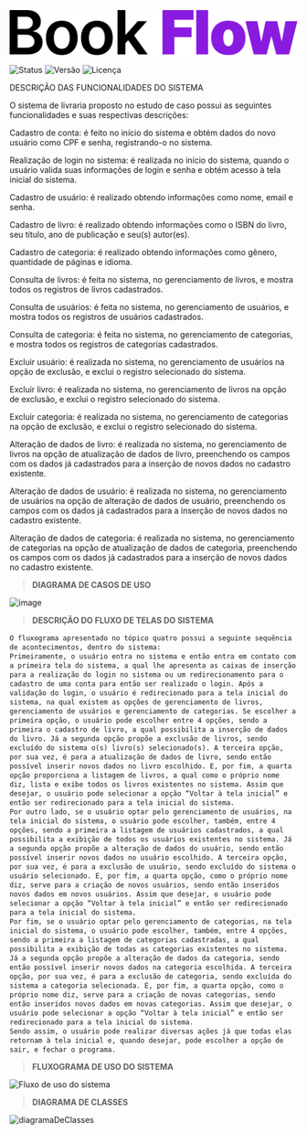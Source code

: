 ![Texto Alternativo](/bookflow.png)

![Status](https://img.shields.io/badge/Status-Concluído-brightgreen.svg) ![Versão](https://img.shields.io/badge/Versão-1.0-brightgreen.svg) ![Licença](https://img.shields.io/badge/License-MIT-blue.svg)




DESCRIÇÃO DAS FUNCIONALIDADES DO SISTEMA

O sistema de livraria proposto no estudo de caso possui as seguintes funcionalidades e suas respectivas descrições:

Cadastro de conta: é feito no início do sistema e obtém dados do novo usuário como CPF e senha, registrando-o no sistema.

Realização de login no sistema: é realizada no início do sistema, quando o usuário valida suas informações de login e senha e obtém acesso à tela inicial do sistema.

Cadastro de usuário: é realizado obtendo informações como nome, email e senha.

Cadastro de livro: é realizado obtendo informações como o ISBN do livro, seu título, ano de publicação e seu(s) autor(es).

Cadastro de categoria: é realizado obtendo informações como gênero, quantidade de páginas e idioma.

Consulta de livros: é feita no sistema, no gerenciamento de livros, e mostra todos os registros de livros cadastrados.

Consulta de usuários: é feita no sistema, no gerenciamento de usuários, e mostra todos os registros de usuários cadastrados.

Consulta de categoria: é feita no sistema, no gerenciamento de categorias, e mostra todos os registros de categorias cadastrados.

Excluir usuário: é realizada no sistema, no gerenciamento de usuários na opção de exclusão, e exclui o registro selecionado do sistema.

Excluir livro: é realizada no sistema, no gerenciamento de livros na opção de exclusão, e exclui o registro selecionado do sistema.

Excluir categoria: é realizada no sistema, no gerenciamento de categorias na opção de exclusão, e exclui o registro selecionado do sistema.

Alteração de dados de livro: é realizada no sistema, no gerenciamento de livros na opção de atualização de dados de livro, preenchendo os campos com os dados já cadastrados para a inserção de novos dados no cadastro existente.

Alteração de dados de usuário: é realizada no sistema, no gerenciamento de usuários na opção de alteração de dados de usuário, preenchendo os campos com os dados já cadastrados para a inserção de novos dados no cadastro existente.

Alteração de dados de categoria: é realizada no sistema, no gerenciamento de categorias na opção de atualização de dados de categoria, preenchendo os campos com os dados já cadastrados para a inserção de novos dados no cadastro existente.


> **DIAGRAMA DE CASOS DE USO**

![image](https://github.com/andrieli31/BookFlow/assets/84353670/5720d395-d7d0-4ca1-b2eb-9d036eb45e95)


> **DESCRIÇÃO DO FLUXO DE TELAS DO SISTEMA**

    O fluxograma apresentado no tópico quatro possui a seguinte sequência de acontecimentos, dentro do sistema:
    Primeiramente, o usuário entra no sistema e então entra em contato com a primeira tela do sistema, a qual lhe apresenta as caixas de inserção para a realização do login no sistema ou um redirecionamento para o cadastro de uma conta para então ser realizado o login. Após a validação do login, o usuário é redirecionado para a tela inicial do sistema, na qual existem as opções de gerenciamento de livros, gerenciamento de usuários e gerenciamento de categorias. Se escolher a primeira opção, o usuário pode escolher entre 4 opções, sendo a primeira o cadastro de livro, a qual possibilita a inserção de dados do livro. Já a segunda opção propõe a exclusão de livros, sendo excluído do sistema o(s) livro(s) selecionado(s). A terceira opção, por sua vez, é para a atualização de dados de livro, sendo então possível inserir novos dados no livro escolhido. E, por fim, a quarta opção proporciona a listagem de livros, a qual como o próprio nome diz, lista e exibe todos os livros existentes no sistema. Assim que desejar, o usuário pode selecionar a opção “Voltar à tela inicial” e então ser redirecionado para a tela inicial do sistema.
    Por outro lado, se o usuário optar pelo gerenciamento de usuários, na tela inicial do sistema, o usuário pode escolher, também, entre 4 opções, sendo a primeira a listagem de usuários cadastrados, a qual possibilita a exibição de todos os usuários existentes no sistema. Já a segunda opção propõe a alteração de dados do usuário, sendo então possível inserir novos dados no usuário escolhido. A terceira opção, por sua vez, é para a exclusão de usuário, sendo excluído do sistema o usuário selecionado. E, por fim, a quarta opção, como o próprio nome diz, serve para a criação de novos usuários, sendo então inseridos novos dados em novos usuários. Assim que desejar, o usuário pode selecionar a opção “Voltar à tela inicial” e então ser redirecionado para a tela inicial do sistema.
    Por fim, se o usuário optar pelo gerenciamento de categorias, na tela inicial do sistema, o usuário pode escolher, também, entre 4 opções, sendo a primeira a listagem de categorias cadastradas, a qual possibilita a exibição de todas as categorias existentes no sistema. Já a segunda opção propõe a alteração de dados da categoria, sendo então possível inserir novos dados na categoria escolhida. A terceira opção, por sua vez, é para a exclusão de categoria, sendo excluída do sistema a categoria selecionada. E, por fim, a quarta opção, como o próprio nome diz, serve para a criação de novas categorias, sendo então inseridos novos dados em novas categorias. Assim que desejar, o usuário pode selecionar a opção “Voltar à tela inicial” e então ser redirecionado para a tela inicial do sistema.
    Sendo assim, o usuário pode realizar diversas ações já que todas elas retornam à tela inicial e, quando desejar, pode escolher a opção de sair, e fechar o programa.


> **FLUXOGRAMA DE USO DO SISTEMA**

  ![Fluxo de uso do sistema](https://github.com/andrieli31/estudo-de-caso-livraria/assets/95760996/5afd6104-6fb1-4522-88dc-6021c8559d9a)

> **DIAGRAMA DE CLASSES**

  ![diagramaDeClasses](https://github.com/andrieli31/BookFlow/assets/84353670/440c7332-e29d-4344-9bfd-d7c71ee94fdd)

